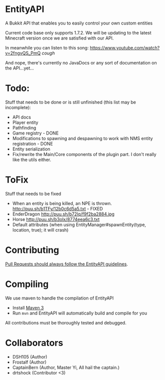 EntityAPI
=========

A Bukkit API that enables you to easily control your own custom entities

Current code base only supports 1.7.2. We will be updating to the latest Minecraft version once we are satisfied with our API.

In meanwhile you can listen to this song: https://www.youtube.com/watch?v=2fngvQS_PmQ *cough*

And nope, there's currently no JavaDocs or any sort of documentation on the API...yet...

Todo:
=====

Stuff that needs to be done or is still unfinished (this list may be incomplete):
- API docs
- Player entity
- Pathfinding
- Game registry - DONE
- Modifications to spawning and despawning to work with NMS entity registration - DONE
- Entity serialization
- Fix/rewrite the Main/Core components of the plugin part. I don't really like the utils either.

ToFix
=====

Stuff that needs to be fixed
- When an entity is being killed, an NPE is thrown. http://puu.sh/b1TFy/12b0c6d5a5.txt - FIXED
- EnderDragon http://puu.sh/b72lq/f9f2ba2884.jpg
- Horse http://puu.sh/b3olx/8774eea6c3.txt
- Default attributes (when using EntityManager#spawnEntity(type, location, true); it will crash)

Contributing
============

[Pull Requests should always follow the EntityAPI guidelines](CONTRIBUTING.md).

Compiling
=========

We use maven to handle the compilation of EntityAPI
- Install [Maven 3](http://maven.apache.org/download.html)
- Run `mvn` and EntityAPI will automatically build and compile for you

All contributions must be thoroughly tested and debugged.

Collaborators
=============
- DSH105 (Author)
- Frostalf (Author)
- CaptainBern (Author, Master Yi, All hail the captain.)
- drtshock (Contributor <3)
